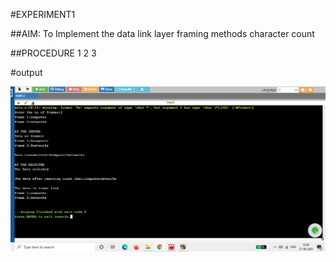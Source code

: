 #EXPERIMENT1



##AIM: To Implement the data link layer framing methods character count


##PROCEDURE
1
2
3


#output


![output](exp1.png)
